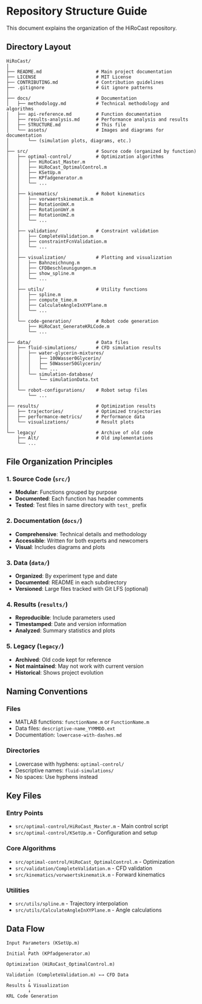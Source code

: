 # Repository Structure Guide

This document explains the organization of the HiRoCast repository.

## Directory Layout

```
HiRoCast/
│
├── README.md                    # Main project documentation
├── LICENSE                      # MIT License
├── CONTRIBUTING.md              # Contribution guidelines
├── .gitignore                   # Git ignore patterns
│
├── docs/                        # Documentation
│   ├── methodology.md           # Technical methodology and algorithms
│   ├── api-reference.md         # Function documentation
│   ├── results-analysis.md      # Performance analysis and results
│   ├── STRUCTURE.md             # This file
│   └── assets/                  # Images and diagrams for documentation
│       └── (simulation plots, diagrams, etc.)
│
├── src/                         # Source code (organized by function)
│   ├── optimal-control/         # Optimization algorithms
│   │   ├── HiRoCast_Master.m
│   │   ├── HiRoCast_OptimalControl.m
│   │   ├── KSetUp.m
│   │   ├── KPfadgenerator.m
│   │   └── ...
│   │
│   ├── kinematics/              # Robot kinematics
│   │   ├── vorwaertskinematik.m
│   │   ├── RotationUmX.m
│   │   ├── RotationUmY.m
│   │   ├── RotationUmZ.m
│   │   └── ...
│   │
│   ├── validation/              # Constraint validation
│   │   ├── CompleteValidation.m
│   │   ├── constraintFcnValidation.m
│   │   └── ...
│   │
│   ├── visualization/           # Plotting and visualization
│   │   ├── Bahnzeichnung.m
│   │   ├── CFDBeschleunigungen.m
│   │   ├── show_spline.m
│   │   └── ...
│   │
│   ├── utils/                   # Utility functions
│   │   ├── spline.m
│   │   ├── compute_time.m
│   │   ├── CalculateAngleInXYPlane.m
│   │   └── ...
│   │
│   └── code-generation/         # Robot code generation
│       ├── HiRoCast_GenerateKRLCode.m
│       └── ...
│
├── data/                        # Data files
│   ├── fluid-simulations/       # CFD simulation results
│   │   ├── water-glycerin-mixtures/
│   │   │   ├── 100Wasser0Glycerin/
│   │   │   ├── 50Wasser50Glycerin/
│   │   │   └── ...
│   │   └── simulation-database/
│   │       └── simulationData.txt
│   │
│   └── robot-configurations/    # Robot setup files
│       └── ...
│
├── results/                     # Optimization results
│   ├── trajectories/            # Optimized trajectories
│   ├── performance-metrics/     # Performance data
│   └── visualizations/          # Result plots
│
└── legacy/                      # Archive of old code
    ├── Alt/                     # Old implementations
    └── ...
```

## File Organization Principles

### 1. Source Code (`src/`)
- **Modular**: Functions grouped by purpose
- **Documented**: Each function has header comments
- **Tested**: Test files in same directory with `test_` prefix

### 2. Documentation (`docs/`)
- **Comprehensive**: Technical details and methodology
- **Accessible**: Written for both experts and newcomers
- **Visual**: Includes diagrams and plots

### 3. Data (`data/`)
- **Organized**: By experiment type and date
- **Documented**: README in each subdirectory
- **Versioned**: Large files tracked with Git LFS (optional)

### 4. Results (`results/`)
- **Reproducible**: Include parameters used
- **Timestamped**: Date and version information
- **Analyzed**: Summary statistics and plots

### 5. Legacy (`legacy/`)
- **Archived**: Old code kept for reference
- **Not maintained**: May not work with current version
- **Historical**: Shows project evolution

## Naming Conventions

### Files
- MATLAB functions: `functionName.m` or `FunctionName.m`
- Data files: `descriptive-name_YYMMDD.ext`
- Documentation: `lowercase-with-dashes.md`

### Directories
- Lowercase with hyphens: `optimal-control/`
- Descriptive names: `fluid-simulations/`
- No spaces: Use hyphens instead

## Key Files

### Entry Points
- `src/optimal-control/HiRoCast_Master.m` - Main control script
- `src/optimal-control/KSetUp.m` - Configuration and setup

### Core Algorithms
- `src/optimal-control/HiRoCast_OptimalControl.m` - Optimization
- `src/validation/CompleteValidation.m` - CFD validation
- `src/kinematics/vorwaertskinematik.m` - Forward kinematics

### Utilities
- `src/utils/spline.m` - Trajectory interpolation
- `src/utils/CalculateAngleInXYPlane.m` - Angle calculations

## Data Flow

```
Input Parameters (KSetUp.m)
        ↓
Initial Path (KPfadgenerator.m)
        ↓
Optimization (HiRoCast_OptimalControl.m)
        ↓
Validation (CompleteValidation.m) ←→ CFD Data
        ↓
Results & Visualization
        ↓
KRL Code Generation
```


